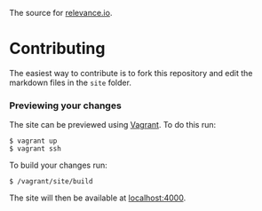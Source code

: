 The source for [relevance.io](https://www.relevance.io).

# Contributing

The easiest way to contribute is to fork this repository and edit the markdown
files in the `site` folder.

### Previewing your changes

The site can be previewed using [Vagrant](https://www.vagrantup.com/). To do
this run:

    $ vagrant up
    $ vagrant ssh

To build your changes run:

    $ /vagrant/site/build

The site will then be available at [localhost:4000](http://localhost:4000).
